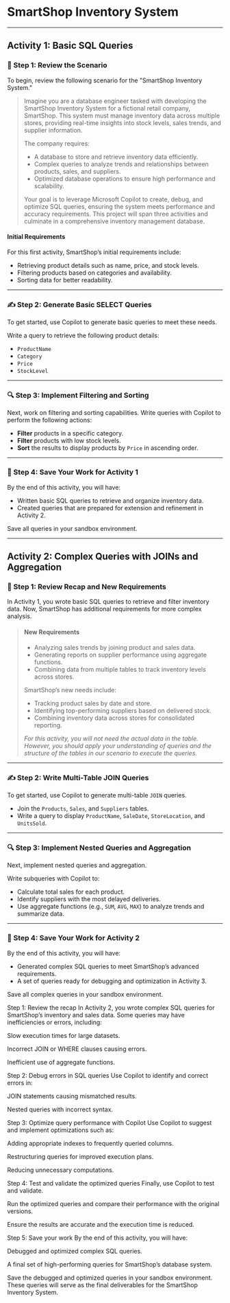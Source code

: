 # SmartShop Inventory System

---

## Activity 1: Basic SQL Queries

### 🎯 Step 1: Review the Scenario

To begin, review the following scenario for the "SmartShop Inventory System."

> Imagine you are a database engineer tasked with developing the SmartShop Inventory System for a fictional retail company, SmartShop. This system must manage inventory data across multiple stores, providing real-time insights into stock levels, sales trends, and supplier information.
>
> The company requires:
>
> - A database to store and retrieve inventory data efficiently.
> - Complex queries to analyze trends and relationships between products, sales, and suppliers.
> - Optimized database operations to ensure high performance and scalability.
>
> Your goal is to leverage Microsoft Copilot to create, debug, and optimize SQL queries, ensuring the system meets performance and accuracy requirements. This project will span three activities and culminate in a comprehensive inventory management database.

#### Initial Requirements

For this first activity, SmartShop’s initial requirements include:

- Retrieving product details such as name, price, and stock levels.
- Filtering products based on categories and availability.
- Sorting data for better readability.

---

### ✍️ Step 2: Generate Basic SELECT Queries

To get started, use Copilot to generate basic queries to meet these needs.

Write a query to retrieve the following product details:

- `ProductName`
- `Category`
- `Price`
- `StockLevel`

---

### 🔍 Step 3: Implement Filtering and Sorting

Next, work on filtering and sorting capabilities. Write queries with Copilot to perform the following actions:

- **Filter** products in a specific category.
- **Filter** products with low stock levels.
- **Sort** the results to display products by `Price` in ascending order.

---

### 💾 Step 4: Save Your Work for Activity 1

By the end of this activity, you will have:

- Written basic SQL queries to retrieve and organize inventory data.
- Created queries that are prepared for extension and refinement in Activity 2.

Save all queries in your sandbox environment.

---

## Activity 2: Complex Queries with JOINs and Aggregation

### 🎯 Step 1: Review Recap and New Requirements

In Activity 1, you wrote basic SQL queries to retrieve and filter inventory data. Now, SmartShop has additional requirements for more complex analysis.

> #### New Requirements
>
> - Analyzing sales trends by joining product and sales data.
> - Generating reports on supplier performance using aggregate functions.
> - Combining data from multiple tables to track inventory levels across stores.
>
> SmartShop’s new needs include:
>
> - Tracking product sales by date and store.
> - Identifying top-performing suppliers based on delivered stock.
> - Combining inventory data across stores for consolidated reporting.
>
> *For this activity, you will not need the actual data in the table. However, you should apply your understanding of queries and the structure of the tables in our scenario to execute the queries.*

---

### ✍️ Step 2: Write Multi-Table JOIN Queries

To get started, use Copilot to generate multi-table `JOIN` queries.

- Join the `Products`, `Sales`, and `Suppliers` tables.
- Write a query to display `ProductName`, `SaleDate`, `StoreLocation`, and `UnitsSold`.

---

### 🔍 Step 3: Implement Nested Queries and Aggregation

Next, implement nested queries and aggregation.

Write subqueries with Copilot to:

- Calculate total sales for each product.
- Identify suppliers with the most delayed deliveries.
- Use aggregate functions (e.g., `SUM`, `AVG`, `MAX`) to analyze trends and summarize data.

---

### 💾 Step 4: Save Your Work for Activity 2

By the end of this activity, you will have:

- Generated complex SQL queries to meet SmartShop’s advanced requirements.
- A set of queries ready for debugging and optimization in Activity 3.

Save all complex queries in your sandbox environment.

Step 1: Review the recap
In Activity 2, you wrote complex SQL queries for SmartShop’s inventory and sales data. Some queries may have inefficiencies or errors, including:

Slow execution times for large datasets.

Incorrect JOIN or WHERE clauses causing errors.

Inefficient use of aggregate functions.

Step 2: Debug errors in SQL queries
Use Copilot to identify and correct errors in:

JOIN statements causing mismatched results.

Nested queries with incorrect syntax.

Step 3: Optimize query performance with Copilot
Use Copilot to suggest and implement optimizations such as:

Adding appropriate indexes to frequently queried columns.

Restructuring queries for improved execution plans.

Reducing unnecessary computations.

Step 4: Test and validate the optimized queries
Finally, use Copilot to test and validate.

Run the optimized queries and compare their performance with the original versions.

Ensure the results are accurate and the execution time is reduced.

Step 5: Save your work
By the end of this activity, you will have:

Debugged and optimized complex SQL queries.

A final set of high-performing queries for SmartShop’s database system.

Save the debugged and optimized queries in your sandbox environment. These queries will serve as the final deliverables for the SmartShop Inventory System.